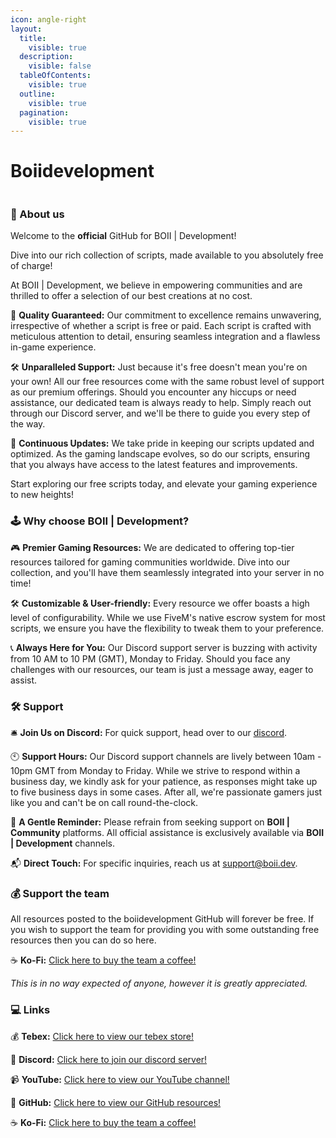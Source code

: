 ```yaml
---
icon: angle-right
layout:
  title:
    visible: true
  description:
    visible: false
  tableOfContents:
    visible: true
  outline:
    visible: true
  pagination:
    visible: true
---
```


# Boiidevelopment

<figure><img src="https://camo.githubusercontent.com/80069def153fec896d4f38d46ae163d19a47ae395b05fd667455a4c461f247a0/68747470733a2f2f692e696d6775722e636f6d2f30564e6e464a502e706e67" alt=""><figcaption></figcaption></figure>

### 👋 About us



Welcome to the **official** GitHub for BOII | Development!

Dive into our rich collection of scripts, made available to you absolutely free of charge!

At BOII | Development, we believe in empowering communities and are thrilled to offer a selection of our best creations at no cost.

🌟 **Quality Guaranteed:** Our commitment to excellence remains unwavering, irrespective of whether a script is free or paid. Each script is crafted with meticulous attention to detail, ensuring seamless integration and a flawless in-game experience.

🛠️ **Unparalleled Support:** Just because it's free doesn't mean you're on your own! All our free resources come with the same robust level of support as our premium offerings. Should you encounter any hiccups or need assistance, our dedicated team is always ready to help. Simply reach out through our Discord server, and we'll be there to guide you every step of the way.

🔄 **Continuous Updates:** We take pride in keeping our scripts updated and optimized. As the gaming landscape evolves, so do our scripts, ensuring that you always have access to the latest features and improvements.

Start exploring our free scripts today, and elevate your gaming experience to new heights!

### 🕹️ Why choose BOII | Development?



🎮 **Premier Gaming Resources:** We are dedicated to offering top-tier resources tailored for gaming communities worldwide. Dive into our collection, and you'll have them seamlessly integrated into your server in no time!

🛠️ **Customizable & User-friendly:** Every resource we offer boasts a high level of configurability. While we use FiveM's native escrow system for most scripts, we ensure you have the flexibility to tweak them to your preference.

📞 **Always Here for You:** Our Discord support server is buzzing with activity from 10 AM to 10 PM (GMT), Monday to Friday. Should you face any challenges with our resources, our team is just a message away, eager to assist.

### 🛠️ Support



🛎️ **Join Us on Discord:** For quick support, head over to our [discord](https://discord.gg/boiidevelopment).

🕙 **Support Hours:** Our Discord support channels are lively between 10am - 10pm GMT from Monday to Friday. While we strive to respond within a business day, we kindly ask for your patience, as responses might take up to five business days in some cases. After all, we're passionate gamers just like you and can't be on call round-the-clock.

🚫 **A Gentle Reminder:** Please refrain from seeking support on **BOII | Community** platforms. All official assistance is exclusively available via **BOII | Development** channels.

📬 **Direct Touch:** For specific inquiries, reach us at [support@boii.dev](mailto:support@boii.dev).

### 💰 Support the team



All resources posted to the boiidevelopment GitHub will forever be free. If you wish to support the team for providing you with some outstanding free resources then you can do so here.

☕ **Ko-Fi:** [Click here to buy the team a coffee!](https://ko-fi.com/boiidevelopment)

_This is in no way expected of anyone, however it is greatly appreciated._

### 💻 Links



💰 **Tebex:** [Click here to view our tebex store!](https://tebex.boii.dev/)

💬 **Discord:** [Click here to join our discord server!](https://discord.gg/boiidevelopment)

📹 **YouTube:** [Click here to view our YouTube channel!](https://youtube.com/boiidevelopment)

💾 **GitHub:** [Click here to view our GitHub resources!](https://github.com/boiidevelopment)

☕ **Ko-Fi:** [Click here to buy the team a coffee!](https://ko-fi.com/boiidevelopment)
